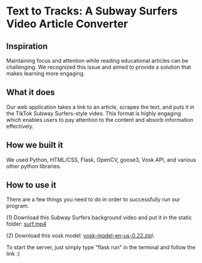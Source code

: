 # Text to Tracks: A Subway Surfers Video Article Converter

## Inspiration
Maintaining focus and attention while reading educational articles can be challenging. We recognized this issue and aimed to provide a solution that makes learning more engaging.

## What it does
Our web application takes a link to an article, scrapes the text, and puts it in the TikTok Subway Surfers-style video. This format is highly engaging which enables users to pay attention to the content and absorb information effectively.

## How we built it
We used Python, HTML/CSS, Flask, OpenCV, goose3, Vosk API, and various other python libraries.

## How to use it

There are a few things you need to do in order to successfully run our program.

(1) Download this Subway Surfers background video and put it in the static folder: [surf.mp4](https://drive.google.com/file/d/1ZyFZKIB1HiZM_XDQPRRiiAIvU4sgl10k/view?usp=drive_link)

(2) Download this vosk model: [vosk-model-en-us-0.22.zip](https://alphacephei.com/vosk/models/vosk-model-en-us-0.22.zip)\

To start the server, just simply type "flask run" in the terminal and follow the link :)
